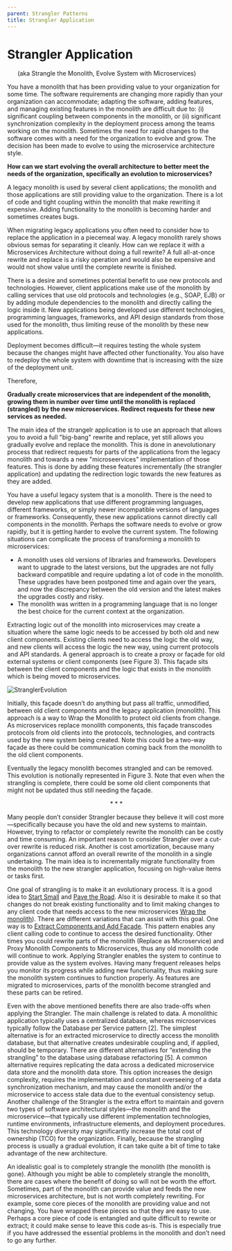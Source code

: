 ```yaml
---
parent: Strangler Patterns
title: Strangler Application
---
```

# Strangler Application
&nbsp;&nbsp;&nbsp;&nbsp;&nbsp;&nbsp;(aka Strangle the Monolith, Evolve System with Microservices)
   
You have a monolith that has been providing value to your organization for some time. The software requirements are changing more rapidly than your organization can accommodate; adapting the software, adding features, and managing existing features in the monolith are difficult due to: (i) significant coupling between components in the monolith, or (ii) significant synchronization complexity in the deployment process among the teams working on the monolith. Sometimes the need for rapid changes to the software comes with a need for the organization to evolve and grow. The decision has been made to evolve to using the microservice architecture style.

**How can we start evolving the overall architecture to better meet the needs of the organization, specifically an evolution to microservices?**

A legacy monolith is used by several client applications; the monolith and those applications are still providing value to the organization. There is a lot of code and tight coupling within the monolith that make rewriting it expensive. Adding functionality to the monolith is becoming harder and sometimes creates bugs. 

When migrating legacy applications you often need to consider how to replace the application in a piecemeal way. A legacy monolith rarely shows obvious semas for separating it cleanly. How can we replace it with a Microservices Architecture without doing a full rewrite? A full all-at-once rewrite and replace is a risky operation and would also be expensive and would not show value until the complete rewrite is finished.

There is a desire and sometimes potential benefit to use new protocols and technologies. However, client applications make use of the monolith by calling services that use old protocols and technologies (e.g., SOAP, EJB) or by adding module dependencies to the monolith and directly calling the logic inside it. 
New applications being developed use different technologies, programming languages, frameworks, and API design standards from those used for the monolith, thus limiting reuse of the monolith by these new applications.

Deployment becomes difficult—it requires testing the whole system because the changes might have affected other functionality. You also have to redeploy the whole system with downtime that is increasing with the size of the deployment unit.

Therefore,

**Gradually create microservices that are independent of the monolith, growing them in number over time until the monolith is replaced (strangled) by the new microservices. Redirect requests for these new services as needed.**

The main idea of the strangelr application is to use an approach that allows you to avoid a full "big-bang" rewrite and replace, yet still allows you gradually evolve and replace the monolith. This is done in anevolutionary process that redirect requests for parts of the applications from the legacy monolith and towards a new "microseervices" implementation of those features. This is done by adding these features incrementally (the strangler application) and updating the redirection logic towards the new features as they are added.

You have a useful legacy system that is a monolith. There is the need to develop new applications that use different programming languages, different frameworks, or simply newer incompatible versions of languages or frameworks. Consequently, these new applications cannot directly call components in the monolith. Perhaps the software needs to evolve or grow rapidly, but it is getting harder to evolve the current system. The following situations can complicate the process of transforming a monolith to microservices:
* A monolith uses old versions of libraries and frameworks. Developers want to upgrade to the latest versions, but the upgrades are not fully backward compatible and require updating a lot of code in the monolith. These upgrades have been postponed time and again over the years, and now the discrepancy between the old version and the latest makes the upgrades costly and risky. 
* The monolith was written in a programming language that is no longer the best choice for the current context at the organization. 

Extracting logic out of the monolith into microservices may create a situation where the same logic needs to be accessed by both old and new client components. Existing clients need to access the logic the old way, and new clients will access the logic the new way, using current protocols and API standards. A general approach is to create a proxy or façade for old external systems or client components (see Figure 3). This façade sits between the client components and the logic that exists in the monolith which is being moved to microservices. 

![StranglerEvolution](../assets/StranglerFacadeOverview.png)

Initially, this façade doesn’t do anything but pass all traffic, unmodified, between old client components and the legacy application (monolith). This approach is a way to Wrap the Monolith to protect old clients from change. As microservices replace monolith components, this façade transcodes protocols from old clients into the protocols, technologies, and contracts used by the new system being created. Note this could be a two-way façade as there could be communication coming back from the monolith to the old client components.

Eventually the legacy monolith becomes strangled and can be removed. This evolution is notionally represented in Figure 3. Note that even when the strangling is complete, there could be some old client components that might not be updated thus still needing the façade.

<p align="center">* * *</p>

Many people don’t consider Strangler because they believe it will cost more—specifically because you have the old and new systems to maintain. However, trying to refactor or completely rewrite the monolith can be costly and time consuming. An important reason to consider Strangler over a cut-over rewrite is reduced risk. Another is cost amortization, because many organizations cannot afford an overall rewrite of the monolith in a single undertaking. The main idea is to incrementally migrate functionality from the monolith to the new strangler application, focusing on high-value items or tasks first. 

One goal of strangling is to make it an evolutionary process. It is a good idea to [Start Small](Start-Small.md) and [Pave the Road](Pave-the-Road.md). Also it is desirable to make it so that changes do not break existing functionality and to limit making changes to any client code that needs access to the new microservices [Wrap the monolith](Wrap-the-Monlith.md)). There are different variations that can assist with this goal. One way is to [Extract Components and Add Façade](Extract-Components-and-Add-Facade.md). This pattern enables any client calling code to continue to access the desired functionality. Other times you could rewrite parts of the monolith (Replace as Microservice) and Proxy Monolith Components to Microservices, thus any old monolith code will continue to work.
Applying Strangler enables the system to continue to provide value as the system evolves. Having many frequent releases helps you monitor its progress while adding new functionality, thus making sure the monolith system continues to function properly. As features are migrated to microservices, parts of the monolith become strangled and these parts can be retired. 

Even with the above mentioned benefits there are also trade-offs when applying the Strangler. The main challenge is related to data. A monolithic application typically uses a centralized database, whereas microservices typically follow the Database per Service pattern [2]. The simplest alternative is for an extracted microservice to directly access the monolith database, but that alternative creates undesirable coupling and, if applied, should be temporary. There are different alternatives for “extending the strangling” to the database using database refactoring [5]. A common alternative requires replicating the data across a dedicated microservice data store and the monolith data store. This option increases the design complexity, requires the implementation and constant overseeing of a data synchronization mechanism, and may cause the monolith and/or the microservice to access stale data due to the eventual consistency setup. Another challenge of the Strangler is the extra effort to maintain and govern two types of software architectural styles—the monolith and the microservice—that typically use different implementation technologies, runtime environments, infrastructure elements, and deployment procedures. This technology diversity may significantly increase the total cost of ownership (TCO) for the organization. Finally, because the strangling process is usually a gradual evolution, it can take quite a bit of time to take advantage of the new architecture. 

An idealistic goal is to completely strangle the monolith (the monolith is gone). Although you might be able to completely strangle the monolith, there are cases where the benefit of doing so will not be worth the effort. Sometimes, part of the monolith can provide value and feeds the new microservices architecture, but is not worth completely rewriting. For example, some core pieces of the monolith are providing value and not changing. You have wrapped these pieces so that they are easy to use. Perhaps a core piece of code is entangled and quite difficult to rewrite or extract; it could make sense to leave this code as-is. This is especially true if you have addressed the essential problems in the monolith and don’t need to go any further.

